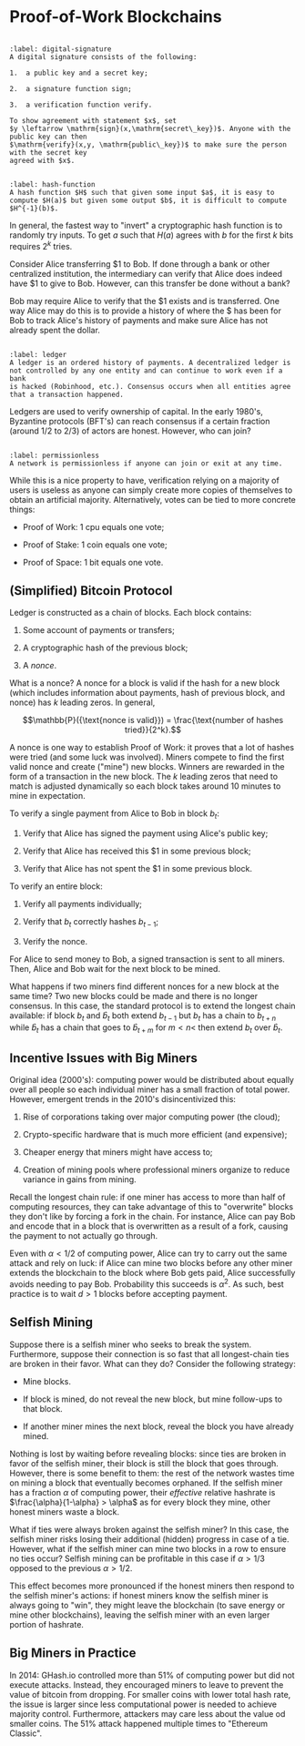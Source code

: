 # Proof-of-Work Blockchains

```{index} Digital Signature
```
```{prf:definition} Digital Signature
:label: digital-signature
A digital signature consists of the following:

1.  a public key and a secret key;

2.  a signature function sign;

3.  a verification function verify.

To show agreement with statement $x$, set
$y \leftarrow \mathrm{sign}(x,\mathrm{secret\_key})$. Anyone with the public key can then
$\mathrm{verify}(x,y, \mathrm{public\_key})$ to make sure the person with the secret key
agreed with $x$.
```

```{index} Hash Function
```
```{prf:definition} Hash Function
:label: hash-function
A hash function $H$ such that given some input $a$, it is easy to
compute $H(a)$ but given some output $b$, it is difficult to compute
$H^{-1}(b)$.
```

In general, the fastest way to "invert" a cryptographic hash function is
to randomly try inputs. To get $a$ such that $H(a)$ agrees with $b$ for
the first $k$ bits requires $2^k$ tries.

Consider Alice transferring \$1 to Bob. If done through a bank or other
centralized institution, the intermediary can verify that Alice does
indeed have \$1 to give to Bob. However, can this transfer be done
without a bank?

Bob may require Alice to verify that the \$1 exists and is transferred.
One way Alice may do this is to provide a history of where the \$ has
been for Bob to track Alice's history of payments and make sure Alice
has not already spent the dollar.

```{index} Ledger
```
```{prf:definition} Ledger
:label: ledger
A ledger is an ordered history of payments. A decentralized ledger is
not controlled by any one entity and can continue to work even if a bank
is hacked (Robinhood, etc.). Consensus occurs when all entities agree
that a transaction happened.
```

Ledgers are used to verify ownership of capital. In the early 1980's,
Byzantine protocols (BFT's) can reach consensus if a certain fraction
(around $1/2$ to $2/3$) of actors are honest. However, who can join?

```{index} Permissionless
```
```{prf:definition} Permissionless
:label: permissionless
A network is permissionless if anyone can join or exit at any time.
```

While this is a nice property to have, verification relying on a
majority of users is useless as anyone can simply create more copies of
themselves to obtain an artificial majority. Alternatively, votes can be
tied to more concrete things:

-   Proof of Work: 1 cpu equals one vote;

-   Proof of Stake: 1 coin equals one vote;

-   Proof of Space: 1 bit equals one vote.

## (Simplified) Bitcoin Protocol

Ledger is constructed as a chain of blocks. Each block contains:

1.  Some account of payments or transfers;

2.  A cryptographic hash of the previous block;

3.  A *nonce*.

What is a nonce? A nonce for a block is valid if the hash for a new
block (which includes information about payments, hash of previous
block, and nonce) has $k$ leading zeros. In general,

$$\mathbb{P}({\text{nonce is valid}}) = \frac{\text{number of hashes tried}}{2^k}.$$

A nonce is one way to establish Proof of Work: it proves that a lot of
hashes were tried (and some luck was involved). Miners compete to find
the first valid nonce and create ("mine") new blocks. Winners are
rewarded in the form of a transaction in the new block. The $k$ leading
zeros that need to match is adjusted dynamically so each block takes
around $10$ minutes to mine in expectation.

To verify a single payment from Alice to Bob in block $b_t$:

1.  Verify that Alice has signed the payment using Alice's public key;

2.  Verify that Alice has received this \$1 in some previous block;

3.  Verify that Alice has not spent the \$1 in some previous block.

To verify an entire block:

1.  Verify all payments individually;

2.  Verify that $b_t$ correctly hashes $b_{t-1}$;

3.  Verify the nonce.

For Alice to send money to Bob, a signed transaction is sent to all
miners. Then, Alice and Bob wait for the next block to be mined.

What happens if two miners find different nonces for a new block at the
same time? Two new blocks could be made and there is no longer
consensus. In this case, the standard protocol is to extend the longest
chain available: if block $b_t$ and $\hat{b}_t$ both extend $b_{t-1}$
but $b_t$ has a chain to $b_{t+n}$ while $\hat{b}_t$ has a chain that
goes to $\hat{b}_{t+m}$ for $m < n$\< then extend $b_t$ over
$\hat{b}_t$.

## Incentive Issues with Big Miners

Original idea (2000's): computing power would be distributed about
equally over all people so each individual miner has a small fraction of
total power. However, emergent trends in the 2010's disincentivized
this:

1.  Rise of corporations taking over major computing power (the cloud);

2.  Crypto-specific hardware that is much more efficient (and
    expensive);

3.  Cheaper energy that miners might have access to;

4.  Creation of mining pools where professional miners organize to
    reduce variance in gains from mining.

Recall the longest chain rule: if one miner has access to more than half
of computing resources, they can take advantage of this to "overwrite"
blocks they don't like by forcing a fork in the chain. For instance,
Alice can pay Bob and encode that in a block that is overwritten as a
result of a fork, causing the payment to not actually go through.

Even with $\alpha < 1/2$ of computing power, Alice can try to carry out
the same attack and rely on luck: if Alice can mine two blocks before
any other miner extends the blockchain to the block where Bob gets paid,
Alice successfully avoids needing to pay Bob. Probability this succeeds
is $\alpha^2$. As such, best practice is to wait $d > 1$ blocks before
accepting payment.

## Selfish Mining

Suppose there is a selfish miner who seeks to break the system.
Furthermore, suppose their connection is so fast that all longest-chain
ties are broken in their favor. What can they do? Consider the following
strategy:

-   Mine blocks.

-   If block is mined, do not reveal the new block, but mine follow-ups
    to that block.

-   If another miner mines the next block, reveal the block you have
    already mined.

Nothing is lost by waiting before revealing blocks: since ties are
broken in favor of the selfish miner, their block is still the block
that goes through. However, there is some benefit to them: the rest of
the network wastes time on mining a block that eventually becomes
orphaned. If the selfish miner has a fraction $\alpha$ of computing
power, their *effective* relative hashrate is
$\frac{\alpha}{1-\alpha} > \alpha$ as for every block they mine, other
honest miners waste a block.

What if ties were always broken against the selfish miner? In this case,
the selfish miner risks losing their additional (hidden) progress in
case of a tie. However, what if the selfish miner can mine two blocks in
a row to ensure no ties occur? Selfish mining can be profitable in this
case if $\alpha > 1/3$ opposed to the previous $\alpha > 1/2$.

This effect becomes more pronounced if the honest miners then respond to
the selfish miner's actions: if honest miners know the selfish miner is
always going to "win", they might leave the blockchain (to save energy
or mine other blockchains), leaving the selfish miner with an even
larger portion of hashrate.

## Big Miners in Practice

In 2014: GHash.io controlled more than 51% of computing power but did
not execute attacks. Instead, they encouraged miners to leave to prevent
the value of bitcoin from dropping. For smaller coins with lower total
hash rate, the issue is larger since less computational power is needed
to achieve majority control. Furthermore, attackers may care less about
the value od smaller coins. The 51% attack happened multiple times to
"Ethereum Classic".